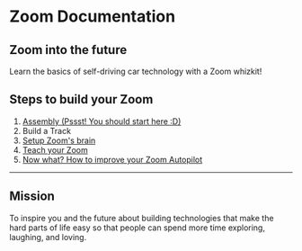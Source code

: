 # Zoom Documentation

## Zoom into the future

Learn the basics of self-driving car technology with a Zoom whizkit!

## Steps to build your Zoom

1. [Assembly (Pssst! You should start here :D)](guide/assembly.md)
2. Build a Track
3. [Setup Zoom's brain](guide/setup.md)
4. [Teach your Zoom](guide/train.md)
5. [Now what? How to improve your Zoom Autopilot](guide/autopilot.md)



-------------------------------------------

## Mission 

To inspire you and the future about building technologies that make the hard parts of life easy so that people can spend more time exploring, laughing, and loving.
